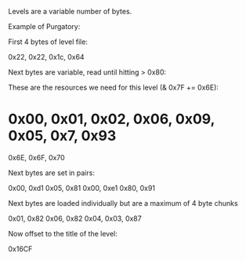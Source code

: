Levels are a variable number of bytes.


Example of Purgatory:

First 4 bytes of level file:

0x22, 0x22, 0x1c, 0x64

Next bytes are variable, read until hitting >  0x80:

These are the resources we need for this level (& 0x7F += 0x6E):

0x00, 0x01, 0x02, 0x06, 0x09, 0x05, 0x7, 0x93
=============================================
0x6E, 0x6F, 0x70

Next bytes are set in pairs:

0x00, 0xd1
0x05, 0x81
0x00, 0xe1
0x80, 0x91

Next bytes are loaded individually but are a maximum of 4 byte chunks

0x01, 0x82
0x06, 0x82
0x04, 0x03, 0x87

Now offset to the title of the level:

0x16CF
